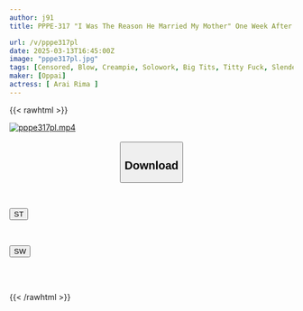 ```yaml
---
author: j91
title: PPPE-317 "I Was The Reason He Married My Mother" One Week After My Wife Returned Home, I Piston-trained My Precocious Big-breasted Stepdaughter With My Insatiable Cock Rima Arai

url: /v/pppe317pl
date: 2025-03-13T16:45:00Z
image: "pppe317pl.jpg"
tags: [Censored, Blow, Creampie, Solowork, Big Tits, Titty Fuck, Slender	]
maker: [Oppai]
actress: [ Arai Rima ]
---
```



{{< rawhtml >}}

<div class="video" data-videoid="Da2GRqgkM4hk1y8">
    <a href="javascript:;">
        <img src="/v/pppe317pl/pppe317pl.jpg" width="WIDTH" height="HEIGHT" alt="pppe317pl.mp4" loading="lazy">
    </a>
</div>

<script type="text/javascript" src="https://j91.asia/asset/on-demand-st.js"></script>

<br>
  <link rel="stylesheet" href="https://j91.asia/asset/bs5.css">
  
  <center>
  <button class="btn btn-primary" type="button" data-bs-toggle="collapse" data-bs-target=".multi-collapse" aria-expanded="false" aria-controls="multiCollapseExample1 multiCollapseExample2"><h2>Download</h2></button></center>
</p>
<div class="row">
  <div class="col">
    <div class="collapse multi-collapse" id="multiCollapseExample1">
      <div class="card card-body">
	      	      <br>
<div class="buttons">  
<p><a href="/v/pppe317pl/st.html" target="_blank"><button class="btn-hover color-3"><i class="fa fa-download"></i> ST</button></a></p></div>
    </div>
  </div>
</div>
  <div class="col">
    <div class="collapse multi-collapse" id="multiCollapseExample2">
      <div class="card card-body">
	      <br>
<div class="buttons">
<p><a href="/v/pppe317pl/sw.html" target="_blank"><button class="btn-hover color-2"><i class="fa fa-download"></i> SW</button></a></p></div>
<br><br>
      </div>
    </div>
  </div>
</div>

{{< /rawhtml >}}